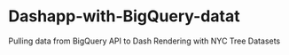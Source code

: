 # Dashapp-with-BigQuery-datat
Pulling data from BigQuery API to Dash Rendering with NYC Tree Datasets
